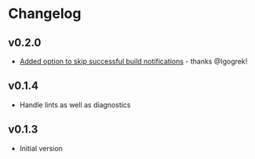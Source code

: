 # Changelog

## v0.2.0

- [Added option to skip successful build notifications](https://github.com/johnnyreilly/fork-ts-checker-notifier-webpack-plugin/pull/1) - thanks @Igogrek!

## v0.1.4

- Handle lints as well as diagnostics

## v0.1.3

- Initial version
